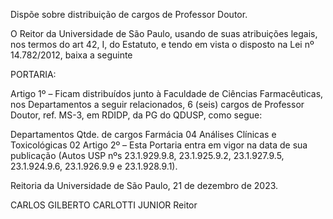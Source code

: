 Dispõe sobre distribuição de cargos de Professor Doutor.

O Reitor da Universidade de São Paulo, usando de suas atribuições legais, nos termos do art 42, I, do Estatuto, e tendo em vista o disposto na Lei nº 14.782/2012, baixa a seguinte

PORTARIA:

Artigo 1º – Ficam distribuídos junto à Faculdade de Ciências Farmacêuticas, nos Departamentos a seguir relacionados, 6 (seis) cargos de Professor Doutor, ref. MS-3, em RDIDP, da PG do QDUSP, como segue:

Departamentos	Qtde. de cargos
Farmácia	04
Análises Clínicas e Toxicológicas	02
Artigo 2º – Esta Portaria entra em vigor na data de sua publicação (Autos USP nºs 23.1.929.9.8, 23.1.925.9.2, 23.1.927.9.5, 23.1.924.9.6, 23.1.926.9.9 e 23.1.928.9.1).

Reitoria da Universidade de São Paulo, 21 de dezembro de 2023.

CARLOS GILBERTO CARLOTTI JUNIOR
Reitor